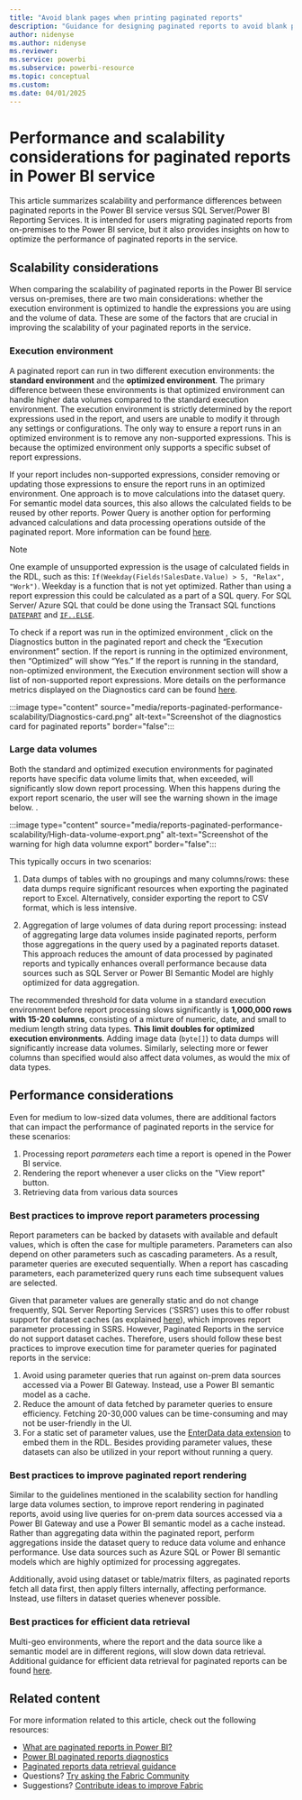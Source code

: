 ```yaml
---
title: "Avoid blank pages when printing paginated reports"
description: "Guidance for designing paginated reports to avoid blank pages when printed."
author: nidenyse
ms.author: nidenyse
ms.reviewer: 
ms.service: powerbi
ms.subservice: powerbi-resource
ms.topic: conceptual
ms.custom: 
ms.date: 04/01/2025
---
```


# Performance and scalability considerations for paginated reports in Power BI service

This article summarizes scalability and performance differences between paginated reports in the Power BI service  versus SQL Server/Power BI Reporting Services. It is intended for users migrating paginated reports from on-premises to the Power BI service, but it also provides insights on how to optimize the performance of paginated reports in the service.

## Scalability   considerations

When comparing the scalability of paginated reports in the Power BI service versus on-premises, there are two main considerations: whether the execution environment  is optimized to handle the expressions you are using and the volume of data. These are some of the factors that are crucial in improving the scalability of your paginated reports in the service. 

### Execution environment

A paginated report can run in two different execution environments: the **standard environment** and the **optimized environment**. The primary difference between these environments is that optimized environment can handle higher data volumes compared to the standard execution environment. The execution environment is strictly determined by the report expressions used in the report, and users are unable to modify it through any settings or configurations. The only way to ensure a report runs in an optimized environment is to remove any non-supported expressions. This is because the optimized environment only supports a specific subset of report expressions.

If your report includes non-supported expressions, consider removing or updating those expressions to ensure the report runs in an optimized environment. One approach is to move calculations into the dataset query. For semantic model data sources, this also allows the calculated fields to be reused by other reports. Power Query is another option for performing advanced calculations and data processing operations outside of the paginated report. More information can be found [here](https://learn.microsoft.com/en-us/power-bi/paginated-reports/report-builder/connect-snowflake-databricks-power-query-online).

> [!Note]
> One example of unsupported expression is the usage of calculated fields in the RDL, such as this: `If(Weekday(Fields!SalesDate.Value) > 5, "Relax", "Work")`. Weekday is a function that is not yet optimized. Rather than using a report expression this could be calculated as a part of a SQL query. For SQL Server/ Azure SQL that could be done using the Transact SQL functions [`DATEPART`](https://learn.microsoft.com/en-us/sql/t-sql/functions/datepart-transact-sql?view=azuresqldb-current) and [`IF..ELSE`](https://learn.microsoft.com/en-us/sql/t-sql/language-elements/if-else-transact-sql?view=azuresqldb-current).

To check if a report was run in the optimized environment  , click on the Diagnostics button in the paginated report and check the “Execution environment” section. If the report is running in the optimized environment, then “Optimized” will show “Yes.” If the report is running in the standard, non-optimized environment, the Execution environment section will show a list of non-supported report expressions. More details on the performance metrics displayed on the Diagnostics card can be found [here](https://learn.microsoft.com/en-us/power-bi/paginated-reports/paginated-reports-diagnostics).

:::image type="content" source="media/reports-paginated-performance-scalability/Diagnostics-card.png" alt-text="Screenshot of the diagnostics card for paginated reports" border="false":::

### Large data volumes

Both the standard and optimized execution environments for paginated reports have specific data volume limits that, when exceeded, will significantly slow down report processing. When this happens during the export report scenario, the user will see the warning shown in the image below. . 

:::image type="content" source="media/reports-paginated-performance-scalability/High-data-volume-export.png" alt-text="Screenshot of the warning for high data volumne export" border="false":::

This typically occurs in two scenarios:
1.	Data dumps of tables with no groupings and many columns/rows: these data dumps require significant resources when exporting the paginated report to Excel. Alternatively, consider exporting the report to CSV format, which is less intensive.

2.	Aggregation of large volumes of data during report processing: instead of aggregating large data volumes inside paginated reports, perform those  aggregations in the query used by a paginated reports dataset. This approach reduces the amount of data processed by paginated reports and typically enhances overall performance because data sources such as SQL Server or Power BI Semantic Model are highly optimized for data aggregation.

The recommended threshold for data volume in a standard execution environment before report processing slows significantly is **1,000,000 rows with 15-20 columns**, consisting of a mixture of numeric, date, and small to medium length string data types. **This limit doubles for optimized execution environments**. Adding image data (`byte[]`) to data dumps will significantly increase data volumes. Similarly, selecting more or fewer columns than specified would also affect data volumes, as would the mix of data types. 

## Performance considerations   

Even for medium to low-sized data volumes, there are additional factors that can impact the performance of paginated reports in the service for these scenarios:
1.	Processing report *parameters* each time a report is opened in the Power BI service.
2.	Rendering the report whenever a user clicks on the "View report" button.  
3.	Retrieving data from various data sources


### Best practices to improve report parameters processing

Report parameters can be backed by datasets with available and default values, which is often the case for multiple parameters. Parameters can also depend on other parameters such as cascading parameters. As a result, parameter queries are executed sequentially. When a report has cascading parameters, each parameterized query runs each time subsequent values are selected.


Given that parameter values are generally static and do not change frequently, SQL Server Reporting Services (‘SSRS’) uses this to offer robust support for dataset caches (as explained [here](https://learn.microsoft.com/en-us/sql/reporting-services/report-server/cache-shared-datasets-ssrs?view=sql-server-ver16)), which improves report parameter processing in SSRS. However, Paginated Reports in the service do not support dataset caches. Therefore, users should follow these best practices to improve execution time for parameter queries for paginated reports in the service:

1.	Avoid using parameter queries that run against on-prem data sources accessed via a Power BI Gateway. Instead, use a Power BI semantic model as a cache.
2.	Reduce the amount of data fetched by parameter queries to ensure efficiency. Fetching 20-30,000 values can be time-consuming and may not be user-friendly in the UI.
3.	For a static set of parameter values, use the [EnterData data extension](https://learn.microsoft.com/en-us/power-bi/paginated-reports/paginated-reports-enter-data)   to embed them in the RDL. Besides providing parameter values, these datasets can also be utilized in your report without running a query.


### Best practices to improve paginated report rendering

Similar to the guidelines mentioned in the scalability section for handling large data volumes section, to improve report rendering in paginated reports, avoid using live queries for on-prem data sources accessed via a Power BI Gateway and use a Power BI semantic model as a cache instead. Rather than aggregating data within the paginated report, perform aggregations inside the dataset query to reduce data volume and enhance performance. Use data sources such as Azure SQL  or Power BI semantic models which are highly optimized for processing aggregates. 

Additionally, avoid using dataset or table/matrix filters, as paginated reports fetch all data first, then apply filters internally, affecting performance. Instead, use filters in dataset queries whenever possible. 

### Best practices for efficient data retrieval

Multi-geo environments, where the report and the data source like a semantic model are in different regions, will slow down data retrieval. Additional guidance for efficient data retrieval for paginated reports can be found [here](https://learn.microsoft.com/en-us/power-bi/guidance/report-paginated-data-retrieval).

## Related content

For more information related to this article, check out the following resources:

- [What are paginated reports in Power BI?](../paginated-reports/paginated-reports-report-builder-power-bi.md)
- [Power BI paginated reports diagnostics](https://learn.microsoft.com/en-us/power-bi/paginated-reports/paginated-reports-diagnostics)
- [Paginated reports data retrieval guidance](https://learn.microsoft.com/en-us/power-bi/guidance/report-paginated-data-retrieval)
- Questions? [Try asking the Fabric Community](https://community.fabric.microsoft.com/)
- Suggestions? [Contribute ideas to improve Fabric](https://ideas.fabric.microsoft.com/)

